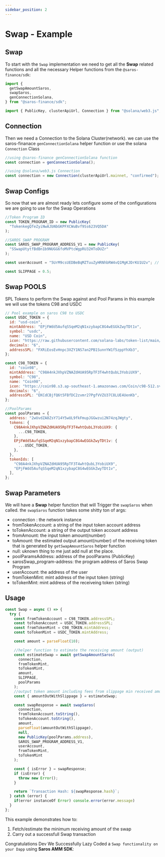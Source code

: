```yaml
---
sidebar_position: 2
---
```


# Swap - Example

## Swap

To start with the `Swap` implementation we need to get all the **Swap** related functions and all the necessary Helper functions from the `@saros-finance/sdk`:

```js
import {
  getSwapAmountSaros,
  swapSaros,
  genConnectionSolana,
} from "@saros-finance/sdk";

import { PublicKey, clusterApiUrl, Connection } from "@solana/web3.js";
```

## Connection

Then we need a Connection to the Solana Cluster(network). we can use the saros-finanace `genConnectionSolana` helper function or use the solana `Connection` Class

```js
//using @saros-finance genConnectionSolana function
const connection = genConnectionSolana();

//using @solana/web3.js Connection
const connection = new Connection(clusterApiUrl.mainnet, "confirmed");
```

## Swap Configs

So now that we are almost ready lets configure some of the configurations we are going to use for the Swap Operations

```js
//Token Program ID
const TOKEN_PROGRAM_ID = new PublicKey(
  "TokenkegQfeZyiNwAJbNbGKPFXCWuBvf9Ss623VQ5DA"
);

//SAROS SWAP PROGRAM
const SAROS_SWAP_PROGRAM_ADDRESS_V1 = new PublicKey(
  "SSwapUtytfBdBn1b9NUGG6foMVPtcWgpRU32HToDUZr"
);

const userAccount = "5UrM9csUEDBeBqMZTuuZyHRNhbRW4vQ1MgKJDrKU1U2v"; // owner address

const SLIPPAGE = 0.5;
```

## Swap POOLS

SPL Tokens to perform the Swap against and Pool Params in this example we will use the tokens C98 and USDC

```js
// Pool example on saros C98 to USDC
const USDC_TOKEN = {
  id: "usd-coin",
  mintAddress: "EPjFWdd5AufqSSqeM2qN1xzybapC8G4wEGGkZwyTDt1v",
  symbol: "usdc",
  name: "USD Coin",
  icon: "https://raw.githubusercontent.com/solana-labs/token-list/main/assets/mainnet/EPjFWdd5AufqSSqeM2qN1xzybapC8G4wEGGkZwyTDt1v/logo.png",
  decimals: "6",
  addressSPL: "FXRiEosEvHnpc3XZY1NS7an2PB1SunnYW1f5zppYhXb3",
};

const C98_TOKEN = {
  id: "coin98",
  mintAddress: "C98A4nkJXhpVZNAZdHUA95RpTF3T4whtQubL3YobiUX9",
  symbol: "C98",
  name: "Coin98",
  icon: "https://coin98.s3.ap-southeast-1.amazonaws.com/Coin/c98-512.svg",
  decimals: "6",
  addressSPL: "EKCdCBjfQ6t5FBfDC2zvmr27PgfVVZU37C8LUE4UenKb",
};

//PoolParams
const poolParams = {
  address: "2wUvdZA8ZsY714Y5wUL9fkFmupJGGwzui2N74zqJWgty",
  tokens: {
    C98A4nkJXhpVZNAZdHUA95RpTF3T4whtQubL3YobiUX9: {
      ...C98_TOKEN,
    },
    EPjFWdd5AufqSSqeM2qN1xzybapC8G4wEGGkZwyTDt1v: {
      ...USDC_TOKEN,
    },
  },
  tokenIds: [
    "C98A4nkJXhpVZNAZdHUA95RpTF3T4whtQubL3YobiUX9",
    "EPjFWdd5AufqSSqeM2qN1xzybapC8G4wEGGkZwyTDt1v",
  ],
};
```

## Swap Parameters

We will have a **Swap** helper function that will Trigger the `swapSaros` when called. the `swapSaros` function takes some shitty ton of args:

- connection : the network instance
- fromTokenAccount: a string of the input token account address
- toTokenAccount: a string of the output token account address
- fromAmount: the input token amount(number)
- toAmount: the estimated output amount(number) of the receiving token that is generated by `getSwapAmountSaros` helper function
- null: uknown thing to me just add null at the place.
- poolParamsAddress: address of the poolParams (PublicKey)
- sarosSwap_program-address: the program address of Saros Swap Program
- userAccount: the address of the user
- fromTokenMint: mint address of the input token (string)
- toTokenMint: mint address of the receiveing token (string)

## Usage

```js
const Swap = async () => {
  try {
    const fromTokenAccount = C98_TOKEN.addressSPL;
    const toTokenAccount = USDC_TOKEN.addressSPL;
    const fromTokenMint = C98_TOKEN.mintAddress;
    const toTokenMint = USDC_TOKEN.mintAddress;

    const amount = parseFloat(10);

    //helper function to estimate the receiving amount (output)
    const estimateSwap = await getSwapAmountSaros(
      connection,
      fromTokenMint,
      toTokenMint,
      amount,
      SLIPPAGE,
      poolParams
    );
    //output token amount including fees from slippage min received amount by user(performing the swap)
    const { amountOutWithSlippage } = estimateSwap;

    const swapResponse = await swapSaros(
      connection,
      fromTokenAccount.toString(),
      toTokenAccount.toString(),
      amount,
      parseFloat(amountOutWithSlippage),
      null,
      new PublicKey(poolParams.address),
      SAROS_SWAP_PROGRAM_ADDRESS_V1,
      userAccount,
      fromTokenMint,
      toTokenMint
    );

    const { isError } = swapResponse;
    if (isError) {
      throw new Error();
    }

    return `Transaction Hash: ${swapResponse.hash}`;
  } catch (error) {
    if(error instanceOf Error) console.error(error.message)
  }
};
```

This example demonstrates how to:

1. Fetch/estimate the minimum receiving amount of the swap
2. Carry out a successfull Swap transaction

Congratulations Dev We Successfully Lazy Coded a `Swap functionality on your Dapp` using **Saros AMM SDK**:

